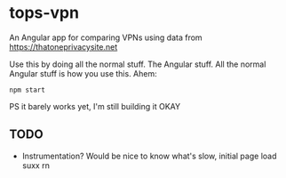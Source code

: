 # tops-vpn

An Angular app for comparing VPNs using data from <https://thatoneprivacysite.net>

Use this by doing all the normal stuff. The Angular stuff. All the normal Angular stuff is how you use this. Ahem:

    npm start

PS it barely works yet, I'm still building it OKAY

## TODO

 - Instrumentation? Would be nice to know what's slow, initial page load suxx rn
